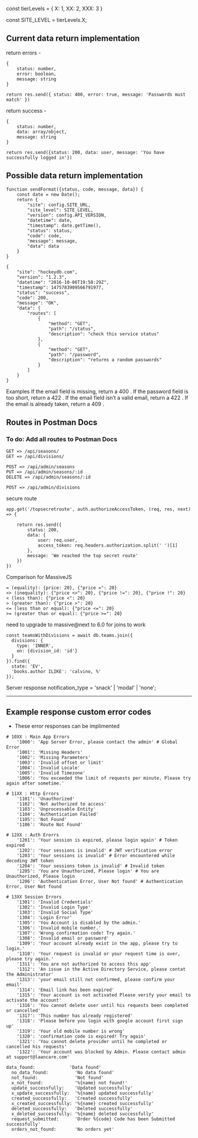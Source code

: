const tierLevels = {
    X:   1,
    XX:  2,
    XXX: 3
}

const SITE_LEVEL = tierLevels.X;


## Current data return implementation

return errors -  
```
{
    status: number,
    error: boolean,
    message: string
}

return res.send({ status: 400, error: true, message: 'Passwords must match' })
```

return success - 
```
{
    status: number,
    data: array/object,
    message: string
}

return res.send({status: 200, data: user, message: 'You have successfully logged in'})

```

## Possible data return implementation

```
function sendFormat({status, code, message, data}) {
    const date = new Date();
    return {
        "site": config.SITE_URL,
        "site_level": SITE_LEVEL,
        "version": config.API_VERSION,
        "datetime": date,
        "timestamp": date.getTime(),
        "status": status,
        "code": code,
        "message": message,
        "data": data
    }
}
```
```
{
    "site": "hockeydb.com",
    "version": "1.2.3",
    "datetime": "2016-10-06T19:58:29Z",
    "timestamp": 1475783909566791977,
    "status": "success",
    "code": 200,
    "message": "OK",
    "data": {
        "routes": [
            {
                "method": "GET",
                "path": "/status",
                "description": "check this service status"
            },
            {
                "method": "GET",
                "path": "/password",
                "description": "returns a random passwords"
            }
        ]
    }
}
```

Examples
If the email field is missing, return a 400 .
If the password field is too short, return a 422 .
If the email field isn’t a valid email, return a 422 .
If the email is already taken, return a 409 .


## Routes in Postman Docs
### To do: Add all routes to Postman Docs

`GET => /api/seasons/`  
`GET => /api/divisions/`

`POST => /api/admin/seasons`  
`PUT => /api/admin/seasons/:id`  
`DELETE => /api/admin/seasons/:id`

`POST => /api/admin/divisions`  


secure route
```
app.get('/topsecretroute', auth.authorizeAccessToken, (req, res, next) => {

    return res.send({
        status: 200,
        data: {
            user: req.user,
            access_token: req.headers.authorization.split(' ')[1]
        },
        message: 'We reached the top secret route'
    })
})
```

Comparison for MassiveJS

    = (equality): {price: 20}, {"price =": 20}
    <> (inequality): {"price <>": 20}, {"price !=": 20}, {"price !": 20}
    < (less than): {"price <": 20}
    > (greater than): {"price >": 20}
    <= (less than or equal): {"price <=": 20}
    >= (greater than or equal): {"price >=": 20}


need to upgrade to massive@next to 6.0 for joins to work
````
const teamsWithDivisions = await db.teams.join({
  divisions: {
    type: 'INNER',
    on: {division_id: 'id'}
  }
}).find({
  state: 'EV',
  'books.author ILIKE': 'calvino, %'
});
````

Server response notification_type = 'snack' | 'modal' | 'none';


---
## Example response custom error codes
- These error responses can be implimented
````
# 10XX : Main App Errors
    '1000': 'App Server Error, please contact the admin' # Global Error
    '1001': 'Missing Headers'
    '1002': 'Missing Parameters'
    '1003': 'Invalid offset or limit'
    '1004': 'Invalid Locale'
    '1005': 'Invalid Timezone'
    '1006': 'You exceeded the limit of requests per minute, Please try again after sometime.'

# 11XX : Http Errors
    '1101': 'Unauthorized'
    '1102': 'Not authorized to access'
    '1103': 'Unprocessable Entity'
    '1104': 'Authentication Failed'
    '1105': 'Not Found'
    '1106': 'Route Not Found'

# 12XX : Auth Erorrs
    '1201': 'Your session is expired, please login again' # Token expired
    '1202': 'Your sessions is invalid' # JWT verification error
    '1203': 'Your sessions is invalid' # Error encountered while decoding JWT token
    '1204': 'Your sessions token is invalid' # Invalid token
    '1205': 'You are Unauthorized, Please login' # You are Unauthorized, Please login
    '1206': 'Authentication Error, User Not found' # Authentication Error, User Not found

# 13XX Session Errors
    '1301': 'Invalid Credentials'
    '1302': 'Invalid Login Type'
    '1303': 'Invalid Social Type'
    '1304': 'Login Error'
    '1305': 'You Account is disabled by the admin.'
    '1306': 'Invalid mobile number.'
    '1307': 'Wrong confirmation code! Try again.'
    '1308': 'Invalid email or password'
    '1309': 'Your account already exist in the app, please try to login.'
    '1310': 'Your request is invalid or your request time is over, please try again.'
    '1311': 'You are not authorized to access this app'
    '1312': 'An issue in the Active Directory Service, please contat the Administrator'
    '1313': 'your email still not confirmed, please confirm your email'
    '1314': 'Email link has been expired'
    '1315': 'Your account is not activated Please verify your email to activate the account'
    '1316': 'You cannot delete user until his requests been completed or cancelled'
    '1317': 'This number has already registered'
    '1318': 'Please before you login with google account first sign up'
    '1319': 'Your old mobile number is wrong'
    '1320': 'confirmation code is expired! Try again'
    '1321': 'You cannot delete provider until he completed or cancelled his requests'
    '1322': 'Your account was blocked by Admin. Please contact admin at support@laancare.com'

data_found:             'Data found'
  no_data_found:          'No data found'
  not_found:              'Not found'
  x_not_found:            '%{name} not found!'
  update_successfully:    'Updated successfully'
  x_update_successfully:  '%{name} updated successfully'
  created_successfully:   'Created successfully'
  x_created_successfully: '%{name} created successfully'
  deleted_successfully:   'Deleted successfully'
  x_deleted_successfully: '%{name} deleted successfully'
  request_submitted:      'Order %{code} Code has been Submitted successfully'
  orders_not_found:       'No orders yet'
  ````